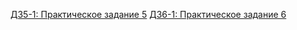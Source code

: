 [ДЗ5-1: Практическое задание 5](https://cups.online/ru/workareas/education_1896/887/1650/)
[ДЗ6-1: Практическое задание 6](https://cups.online/workareas/education_1896/929/1651/)